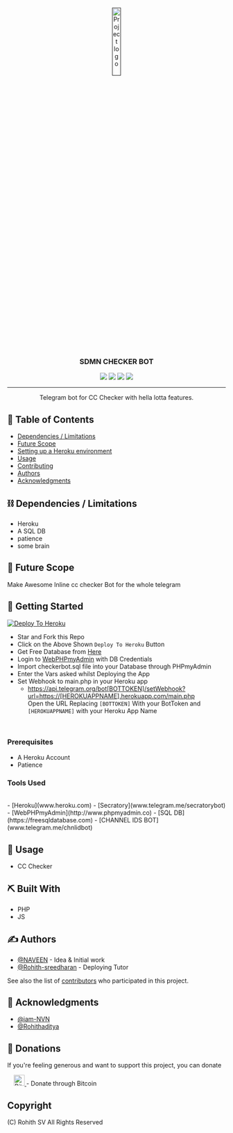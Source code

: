 <p align="center">
  <a href="" rel="noopener">
 <img src="https://github.com/Rohith-sreedharan/sdmn-docs/blob/main/image/favicon.svg" width='20%' alt="Project logo"/></a>
</p>
<h3 align="center">SDMN CHECKER BOT</h3>

<div align="center">
 
<img src = "https://img.shields.io/badge/status-active-success.svg"/>
<img src = "https://img.shields.io/github/issues/iam-NVN/SDMN_CheckerBot"/>
<img src = "https://img.shields.io/github/issues-pr/iam-NVN/SDMN_CheckerBot"/>
<img src = "https://img.shields.io/badge/license-MIT-blue.svg"/>
  
  
  
</div>

---

<p align="center"> Telegram bot for CC Checker with hella lotta features.
    <br> 
</p>

## 📝 Table of Contents

- [Dependencies / Limitations](#limitations)
- [Future Scope](#future_scope)
- [Setting up a Heroku environment](#getting_started)
- [Usage](#usage)
- [Contributing](../CONTRIBUTING.md)
- [Authors](#authors)
- [Acknowledgments](#acknowledgments)

## ⛓️ Dependencies / Limitations <a name = "limitations"></a>
- Heroku
- A SQL DB
- patience
- some brain

## 🚀 Future Scope <a name = "future_scope"></a>
Make Awesome Inline cc checker Bot for the whole telegram

## 🏁 Getting Started <a name = "getting_started"></a>
[![Deploy To Heroku](https://www.herokucdn.com/deploy/button.svg)](https://dashboard.heroku.com/new?template=https%3A%2F%2Fgithub.com%2Fiam-NVN%2FSDMN_CheckerBot%2Fblob%2Fheroku-version)
 - Star and Fork this Repo
 - Click on the Above Shown ```Deploy To Heroku``` Button
 - Get Free Database from [Here](https://freesqldatabase.com)
 - Login to [WebPHPmyAdmin](http://www.phpmyadmin.co) with DB Credentials
 - Import checkerbot.sql file into your Database through PHPmyAdmin
 - Enter the Vars asked whilst Deploying the App
 - Set Webhook to main.php in your Heroku app
   - https://api.telegram.org/bot[BOTTOKEN]/setWebhook?url=https://[HEROKUAPPNAME].herokuapp.com/main.php   <br />
    Open the URL Replacing ```[BOTTOKEN]``` With your BotToken and ```[HEROKUAPPNAME]``` with your Heroku App Name
 <br />


### Prerequisites
- A Heroku Account
- Patience 

### Tools Used <a name = "deployment">
<br>
- [Heroku](www.heroku.com)
- [Secratory](www.telegram.me/secratorybot)
- [WebPHPmyAdmin](http://www.phpmyadmin.co)
- [SQL DB](https://freesqldatabase.com)
- [CHANNEL IDS BOT](www.telegram.me/chnlidbot)

## 🎈 Usage <a name="usage"></a>
- CC Checker

## ⛏️ Built With <a name = "tech_stack"></a>
- PHP
- JS

## ✍️ Authors <a name = "authors"></a>
- [@NAVEEN](https://github.com/iam-NVN) - Idea & Initial work
- [@Rohith-sreedharan](https://github.com/rohith-sreedharan) - Deploying Tutor

See also the list of [contributors](https://github.com/iam-NVN/SDMN_CheckerBot/graphs/contributors) 
who participated in this project.

## 🎉 Acknowledgments <a name = "acknowledgments"></a>
- [@iam-NVN](https://www.telegram.me/ninjanaveen)
- [@Rohithaditya](www.telegram.me/rohithaditya)

## 💸 Donations <a name = "Donations"></a>
If you're feeling generous and want to support this project, you can donate 

<a href="https://www.blockchain.com/btc/address/33Kya1FcwLBUfPwfH6GTkyZswH9RZjPr51">
    <img src="https://encrypted-tbn0.gstatic.com/images?q=tbn:ANd9GcT2WR24fnzSsiHf1TmpIWQn_E3qgJTLBcsK5w&usqp=CAU" alt="Bitcoin" height="25" style="margin-left: 15px;"/>
</a> - Donate through Bitcoin

## Copyright
(C) Rohith SV
All Rights Reserved
